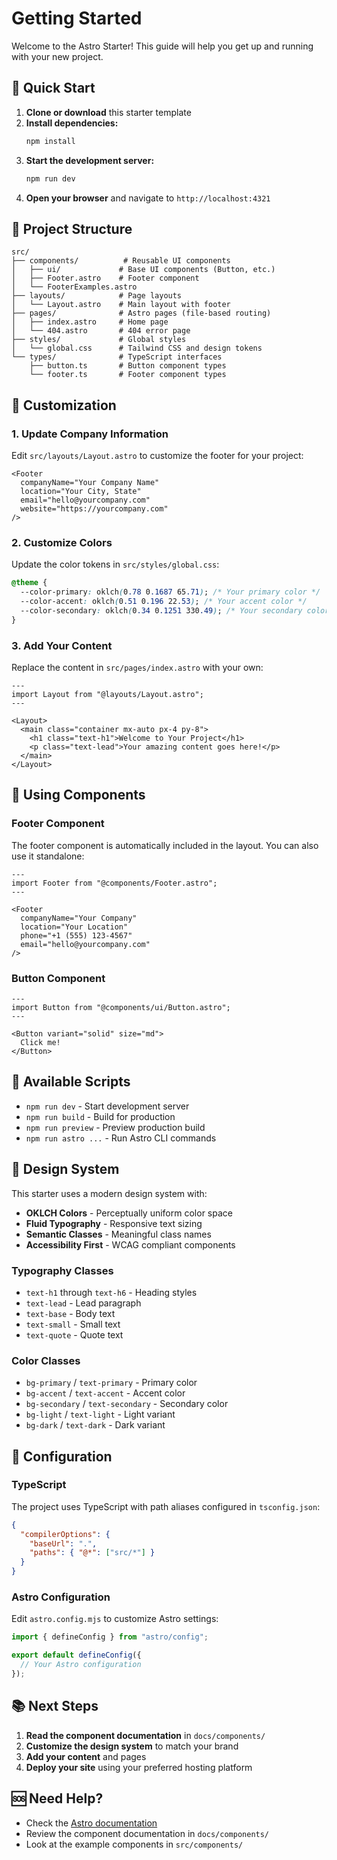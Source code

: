 # Getting Started

Welcome to the Astro Starter! This guide will help you get up and running with your new project.

## 🚀 Quick Start

1. **Clone or download** this starter template
2. **Install dependencies:**
   ```bash
   npm install
   ```
3. **Start the development server:**
   ```bash
   npm run dev
   ```
4. **Open your browser** and navigate to `http://localhost:4321`

## 📁 Project Structure

```
src/
├── components/          # Reusable UI components
│   ├── ui/             # Base UI components (Button, etc.)
│   ├── Footer.astro    # Footer component
│   └── FooterExamples.astro
├── layouts/            # Page layouts
│   └── Layout.astro    # Main layout with footer
├── pages/              # Astro pages (file-based routing)
│   ├── index.astro     # Home page
│   └── 404.astro       # 404 error page
├── styles/             # Global styles
│   └── global.css      # Tailwind CSS and design tokens
└── types/              # TypeScript interfaces
    ├── button.ts       # Button component types
    └── footer.ts       # Footer component types
```

## 🎨 Customization

### 1. Update Company Information

Edit `src/layouts/Layout.astro` to customize the footer for your project:

```astro
<Footer
  companyName="Your Company Name"
  location="Your City, State"
  email="hello@yourcompany.com"
  website="https://yourcompany.com"
/>
```

### 2. Customize Colors

Update the color tokens in `src/styles/global.css`:

```css
@theme {
  --color-primary: oklch(0.78 0.1687 65.71); /* Your primary color */
  --color-accent: oklch(0.51 0.196 22.53); /* Your accent color */
  --color-secondary: oklch(0.34 0.1251 330.49); /* Your secondary color */
}
```

### 3. Add Your Content

Replace the content in `src/pages/index.astro` with your own:

```astro
---
import Layout from "@layouts/Layout.astro";
---

<Layout>
  <main class="container mx-auto px-4 py-8">
    <h1 class="text-h1">Welcome to Your Project</h1>
    <p class="text-lead">Your amazing content goes here!</p>
  </main>
</Layout>
```

## 🧩 Using Components

### Footer Component

The footer component is automatically included in the layout. You can also use it standalone:

```astro
---
import Footer from "@components/Footer.astro";
---

<Footer
  companyName="Your Company"
  location="Your Location"
  phone="+1 (555) 123-4567"
  email="hello@yourcompany.com"
/>
```

### Button Component

```astro
---
import Button from "@components/ui/Button.astro";
---

<Button variant="solid" size="md">
  Click me!
</Button>
```

## 📝 Available Scripts

- `npm run dev` - Start development server
- `npm run build` - Build for production
- `npm run preview` - Preview production build
- `npm run astro ...` - Run Astro CLI commands

## 🎯 Design System

This starter uses a modern design system with:

- **OKLCH Colors** - Perceptually uniform color space
- **Fluid Typography** - Responsive text sizing
- **Semantic Classes** - Meaningful class names
- **Accessibility First** - WCAG compliant components

### Typography Classes

- `text-h1` through `text-h6` - Heading styles
- `text-lead` - Lead paragraph
- `text-base` - Body text
- `text-small` - Small text
- `text-quote` - Quote text

### Color Classes

- `bg-primary` / `text-primary` - Primary color
- `bg-accent` / `text-accent` - Accent color
- `bg-secondary` / `text-secondary` - Secondary color
- `bg-light` / `text-light` - Light variant
- `bg-dark` / `text-dark` - Dark variant

## 🔧 Configuration

### TypeScript

The project uses TypeScript with path aliases configured in `tsconfig.json`:

```json
{
  "compilerOptions": {
    "baseUrl": ".",
    "paths": { "@*": ["src/*"] }
  }
}
```

### Astro Configuration

Edit `astro.config.mjs` to customize Astro settings:

```javascript
import { defineConfig } from "astro/config";

export default defineConfig({
  // Your Astro configuration
});
```

## 📚 Next Steps

1. **Read the component documentation** in `docs/components/`
2. **Customize the design system** to match your brand
3. **Add your content** and pages
4. **Deploy your site** using your preferred hosting platform

## 🆘 Need Help?

- Check the [Astro documentation](https://docs.astro.build/)
- Review the component documentation in `docs/components/`
- Look at the example components in `src/components/`
